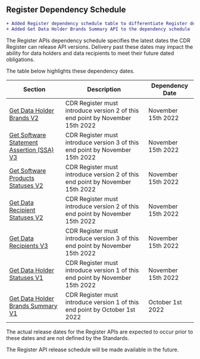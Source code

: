 ## Register Dependency Schedule

```diff
+ Added Register dependency schedule table to differentiate Register delivery from Participant future dated obligations
+ Added Get Data Holder Brands Summary API to the dependency schedule
```

The Register APIs dependency schedule specifies the latest dates the CDR Register can release API versions. Delivery past these dates may impact the ability for data holders and data recipients to meet their future dated obligations.



The table below highlights these dependency dates.

|Section|Description|Dependency Date|
|-------|-----------|---------------|
|[Get Data Holder Brands V2](#get-data-holder-brands)|CDR Register must introduce version 2 of this end point by November 15th 2022|November 15th 2022|
|[Get Software Statement Assertion (SSA) V3](#get-software-statement-assertion-ssa)|CDR Register must introduce version 3 of this end point by November 15th 2022|November 15th 2022|
|[Get Software Products Statuses V2](#get-software-products-statuses)|CDR Register must introduce version 2 of this end point by November 15th 2022|November 15th 2022|
|[Get Data Recipient Statuses V2](#get-data-recipients-statuses)|CDR Register must introduce version 2 of this end point by November 15th 2022|November 15th 2022|
|[Get Data Recipients V3](#get-data-recipients)|CDR Register must introduce version 3 of this end point by November 15th 2022|November 15th 2022|
|[Get Data Holder Statuses V1](#get-data-holder-statuses)|CDR Register must introduce version 1 of this end point by November 15th 2022|November 15th 2022|
|[Get Data Holder Brands Summary V1](#get-data-holder-brands-summary)|CDR Register must introduce version 1 of this end point by October 1st 2022|October 1st 2022|


The actual release dates for the Register APIs are expected to occur prior to these dates and are not defined by the Standards.

The Register API release schedule will be made available in the future.

